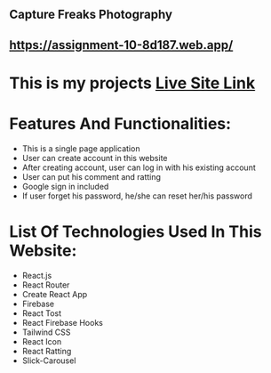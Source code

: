 ## Capture Freaks Photography

## https://assignment-10-8d187.web.app/

# This is my projects [Live Site Link](https://assignment-10-8d187.web.app/)

# Features And Functionalities:
- This is a single page application
- User can create account in this website
- After creating account, user can log in with his existing account
- User can put his comment and ratting
- Google sign in included
- If user forget his password, he/she can reset her/his password

# List Of Technologies Used In This Website:
- React.js 
- React Router
- Create React App
- Firebase
- React Tost
- React Firebase Hooks
- Tailwind CSS
- React Icon
- React Ratting
- Slick-Carousel